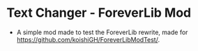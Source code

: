 # Text Changer - ForeverLib Mod

* A simple mod made to test the ForeverLib rewrite, made for https://github.com/koishiGH/ForeverLibModTest/.
